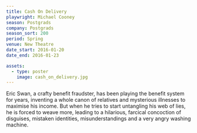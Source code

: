 ```yaml
---
title: Cash On Delivery
playwright: Michael Cooney
season: Postgrads
company: Postgrads
season_sort: 200
period: Spring
venue: New Theatre
date_start: 2016-01-20
date_end: 2016-01-23

assets:
  - type: poster
    image: cash_on_delivery.jpg
---
```


Eric Swan, a crafty benefit fraudster, has been playing the benefit system for years, inventing a whole canon of relatives and mysterious illnesses to maximise his income. But when he tries to start untangling his web of lies, he is forced to weave more, leading to a hilarious, farcical concoction of disguises, mistaken identities, misunderstandings and a very angry washing machine.
